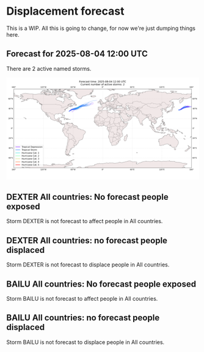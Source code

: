 # Displacement forecast

This is a WIP. All this is going to change, for now we're just dumping things here.
## Forecast for 2025-08-04 12:00 UTC

There are 2 active named storms.

![Active storm ensemble tracks](ECMWF_TC_tracks_20250804120000.png)

## DEXTER All countries: No forecast people exposed

Storm DEXTER is not forecast to affect people in All countries.

## DEXTER All countries: no forecast people displaced

Storm DEXTER is not forecast to displace people in All countries.

## BAILU All countries: No forecast people exposed

Storm BAILU is not forecast to affect people in All countries.

## BAILU All countries: no forecast people displaced

Storm BAILU is not forecast to displace people in All countries.

